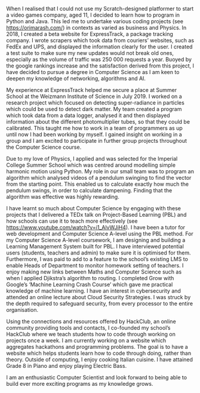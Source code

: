 When I realised that I could not use my Scratch-designed platformer to
start a video games company, aged 11, I decided to learn how to program
in Python and Java. This led me to undertake various coding projects (see
https://orimarash.com/) in contexts as varied as business and Physics. In
2018, I created a beta website for ExpressTrack, a package tracking
company. I wrote scrapers which took data from couriers’ websites, such
as FedEx and UPS, and displayed the information clearly for the user. I
created a test suite to make sure my new updates would not break old
ones, especially as the volume of traffic was 250 000 requests a year.
Buoyed by the google rankings increase and the satisfaction derived from
this project, I have decided to pursue a degree in Computer Science as I
am keen to deepen my knowledge of networking, algorithms and AI.

My experience at ExpressTrack helped me secure a place at Summer
School at the Weizmann Institute of Science in July 2019. I worked on a
research project which focused on detecting super-radiance in particles
which could be used to detect dark matter. My team created a program
which took data from a data logger, analysed it and then displayed
information about the different photomultiplier tubes, so that they could be
calibrated. This taught me how to work in a team of programmers as up
until now I had been working by myself. I gained insight on working in a
group and I am excited to participate in further group projects throughout
the Computer Science course.

Due to my love of Physics, I applied and was selected for the Imperial
College Summer School which was centred around modelling simple
harmonic motion using Python. My role in our small team was to program
an algorithm which analysed videos of a pendulum swinging to find the
vector from the starting point. This enabled us to calculate exactly how
much the pendulum swings, in order to calculate dampening. Finding that
the algorithm was effective was highly rewarding.

I have learnt so much about Computer Science by engaging with these
projects that I delivered a TEDx talk on Project-Based Learning (PBL) and
how schools can use it to teach more effectively (see
https://www.youtube.com/watch?v=i1_AlvWJiH4). I have been a tutor for
web development and Computer Science A-level using the PBL method.
For my Computer Science A-level coursework, I am designing and building
a Learning Management System built for PBL. I have interviewed potential
users (students, teachers and admin) to make sure it is optimised for them.
Furthermore, I was paid to add to a feature to the school’s existing LMS to
enable Heads of Department to monitor homework setting of teachers.
I enjoy making new links between Maths and Computer Science such as
when I applied Djikstra’s algorithm to routing. I completed Grow with
Google’s ‘Machine Learning Crash Course’ which gave me practical
knowledge of machine learning. I have an interest in cybersecurity and
attended an online lecture about Cloud Security Strategies. I was struck by
the depth required to safeguard security, from every processor to the entire
organisation.

Using the connections and resources offered by HackClub, an online
community providing tools and contacts, I co-founded my school’s
HackClub where we teach students how to code through working on
projects once a week. I am currently working on a website which
aggregates hackathons and programming problems. The goal is to have a
website which helps students learn how to code through doing, rather than
theory. Outside of computing, I enjoy cooking Italian cuisine. I have
attained Grade 8 in Piano and enjoy playing Electric Bass.

I am an enthusiastic Computer Scientist and look forward to being able to
build ever more exciting programs as my knowledge grows.
